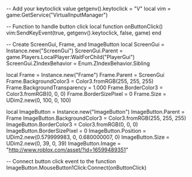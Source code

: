-- Add your keytoclick value
getgenv().keytoclick = "V"
local vim = game:GetService("VirtualInputManager")

-- Function to handle button click
local function onButtonClick()
    vim:SendKeyEvent(true, getgenv().keytoclick, false, game)
end

-- Create ScreenGui, Frame, and ImageButton
local ScreenGui = Instance.new("ScreenGui")
ScreenGui.Parent = game.Players.LocalPlayer:WaitForChild("PlayerGui")
ScreenGui.ZIndexBehavior = Enum.ZIndexBehavior.Sibling

local Frame = Instance.new("Frame")
Frame.Parent = ScreenGui
Frame.BackgroundColor3 = Color3.fromRGB(255, 255, 255)
Frame.BackgroundTransparency = 1.000
Frame.BorderColor3 = Color3.fromRGB(0, 0, 0)
Frame.BorderSizePixel = 0
Frame.Size = UDim2.new(0, 100, 0, 100)

local ImageButton = Instance.new("ImageButton")
ImageButton.Parent = Frame
ImageButton.BackgroundColor3 = Color3.fromRGB(255, 255, 255)
ImageButton.BorderColor3 = Color3.fromRGB(0, 0, 0)
ImageButton.BorderSizePixel = 0
ImageButton.Position = UDim2.new(0.579999983, 0, 0.680000007, 0)
ImageButton.Size = UDim2.new(0, 39, 0, 39)
ImageButton.Image = "http://www.roblox.com/asset/?id=16599489351"

-- Connect button click event to the function
ImageButton.MouseButton1Click:Connect(onButtonClick)

